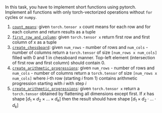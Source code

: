 In this task, you have to implement short functions using pytorch. Implement all functions with only torch-vectorized operations without `for` cycles or `numpy`.

1. [`count_means`](course://PyTorchIntroduction/WorkingWithTensors/task.py:6): given `torch.tensor x` count means for each row and for each column and return results as a tuple
2. [`first_row_and_column`](course://PyTorchIntroduction/WorkingWithTensors/task.py:10): given `torch.tensor x` return first row and first column of x as a tuple
3. [`create_chessboard`](course://PyTorchIntroduction/WorkingWithTensors/task.py:14): given `num_rows` - number of rows and `num_cols` - number of columns return a `torch.tensor` of size `[num_rows x num_cols]` filled with $0$ and $1$ in chessboard manner. Top-left element (intersection of first row and first column) should contain $0$.
4. [`create_arithmetic_progressions`](course://PyTorchIntroduction/WorkingWithTensors/task.py:18): given `num_rows` - number of rows and `num_cols` - number of columns return a `torch.tensor` of size `[num_rows x num_cols]` where $i$-th row (starting $i$ from 1) contains arithmetic progression starting with $i$ with step $i$
5. [`create_arithmetic_progressions`](course://PyTorchIntroduction/WorkingWithTensors/task.py:22): given `torch.tensor x` return a `torch.tensor` obtained by flattening all dimensions except first. If $x$ has shape $[d_1 \times d_2 \times \ldots \times d_k]$ then the result should have shape $[d_1 \times d_2 \cdot \ldots \cdot d_k]$
